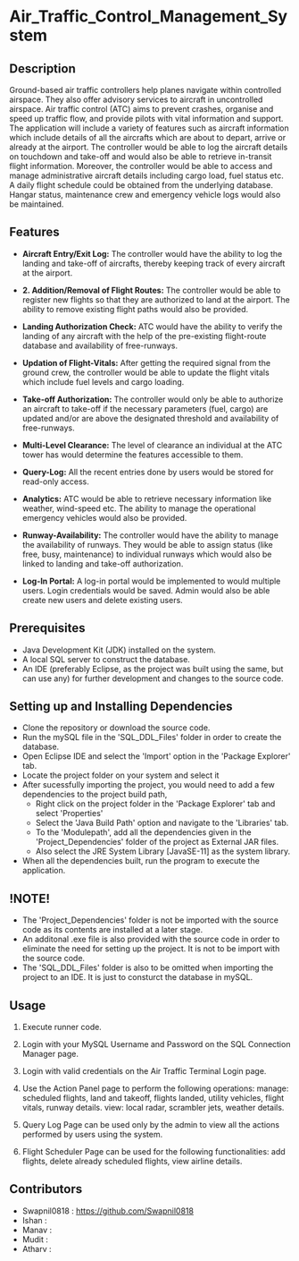 # Air_Traffic_Control_Management_System
## Description

Ground-based air traffic controllers help planes navigate within controlled airspace. They also offer advisory services to aircraft in uncontrolled airspace. Air traffic control (ATC) aims to prevent crashes, organise and speed up traffic flow, and provide pilots with vital information and support. The application will include a variety of features such as aircraft information which include details of all the aircrafts which are about to depart, arrive or already at the airport. The controller would be able to log the aircraft details on touchdown and take-off and would also be able to retrieve in-transit flight information. Moreover, the controller would be able to access and manage administrative aircraft details including cargo load, fuel status etc. A daily flight schedule could be obtained from the underlying database. Hangar status, maintenance crew and emergency vehicle logs would also be maintained.

## Features

* **Aircraft Entry/Exit Log:** The controller would have the ability to log the landing and take-off of aircrafts, thereby keeping track of every aircraft at the airport.

* **2. Addition/Removal of Flight Routes:** The controller would be able to register new flights so that they are authorized to land at the airport. The ability to remove existing flight paths would also be provided.

* **Landing Authorization Check:** ATC would have the ability to verify the landing of any aircraft with the help of the pre-existing flight-route database and availability of free-runways.

* **Updation of Flight-Vitals:** After getting the required signal from the ground crew, the controller would be able to update the flight vitals which include fuel levels and cargo loading.

* **Take-off Authorization:** The controller would only be able to authorize an aircraft to take-off if the necessary parameters (fuel, cargo) are updated and/or are above the designated threshold and availability of free-runways.

* **Multi-Level Clearance:** The level of clearance an individual at the ATC tower has would determine the features accessible to them.

* **Query-Log:** All the recent entries done by users would be stored for read-only access.

* **Analytics:** ATC would be able to retrieve necessary information like weather, wind-speed etc. The ability to manage the operational emergency vehicles would also be provided. 

* **Runway-Availability:** The controller would have the ability to manage the availability of runways. They would be able to assign status (like free, busy, maintenance) to individual runways which would also be linked to landing and take-off authorization.

* **Log-In Portal:** A log-in portal would be implemented to would multiple users. Login credentials would be saved. Admin would also be able create new users and delete existing users.

## Prerequisites

* Java Development Kit (JDK) installed on the system.
* A local SQL server to construct the database.
* An IDE (preferably Eclipse, as the project was built using the same, but can use any) for further development and changes to the source code.

## Setting up and Installing Dependencies

* Clone the repository or download the source code.
* Run the mySQL file in the 'SQL_DDL_Files' folder in order to create the database.
* Open Eclipse IDE and select the 'Import' option in the 'Package Explorer' tab.
* Locate the project folder on your system and select it
* After sucessfully importing the project, you would need to add a few dependencies to the project build path,
    * Right click on the project folder in the 'Package Explorer' tab and select 'Properties'
    * Select the 'Java Build Path' option and navigate to the 'Libraries' tab.
    * To the 'Modulepath', add all the dependencies given in the 'Project_Dependencies' folder of the project as External JAR files.
    * Also select the JRE System Library [JavaSE-11] as the system library.
* When all the dependencies built, run the program to execute the application.

## !NOTE!

* The 'Project_Dependencies' folder is not be imported with the source code as its contents are installed at a later stage.
* An additonal .exe file is also provided with the source code in order to eliminate the need for setting up the project. It is not to be import with the source code.
* The 'SQL_DDL_Files' folder is also to be omitted when importing the project to an IDE. It is just to consturct the database in mySQL.
  
## Usage

1. Execute runner code.

2. Login with your MySQL Username and Password on the SQL Connection Manager page.

3. Login with valid credentials on the Air Traffic Terminal Login page.

3. Use the Action Panel page to perform the following operations: 
   manage: scheduled flights, land and takeoff, flights landed, utility vehicles, flight vitals, runway details.
   view: local radar, scrambler jets, weather details.

4. Query Log Page can be used only by the admin to view all the actions performed by users using
   the system.

5. Flight Scheduler Page can be used for the following functionalities: add flights, delete already scheduled flights, view airline details.

## Contributors
* Swapnil0818 : https://github.com/Swapnil0818
* Ishan :
* Manav :
* Mudit :
* Atharv : 
